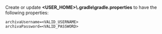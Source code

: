 Create or update **<USER_HOME>\\.gradle\\gradle.properties** to have the following properties:

```properties
archivaUsername=<VALID_USERNAME>
archivaPassword=<VALID_PASSWORD>
```
